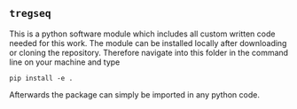 ## `tregseq`

This is a python software module which includes all custom written code needed for this work. The module can be installed locally after downloading or cloning the repository. Therefore navigate into this folder in the command line on your machine and type

`pip install -e .`

Afterwards the package can simply be imported in any python code. 

